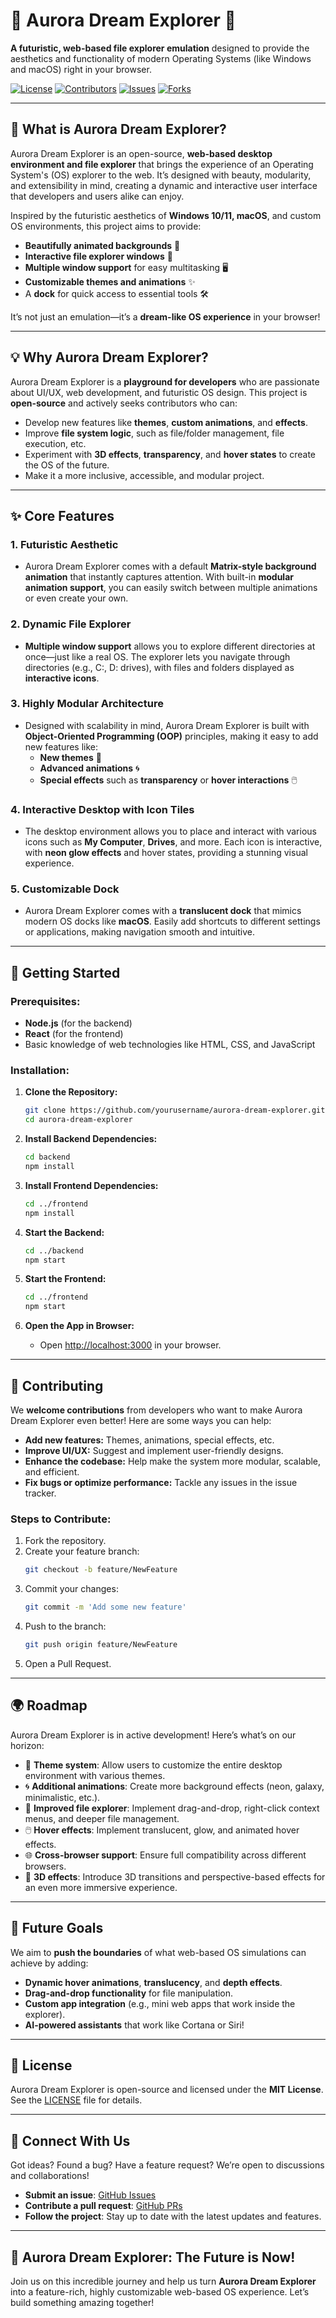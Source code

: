 
# 🌌 **Aurora Dream Explorer** 🌌
**A futuristic, web-based file explorer emulation** designed to provide the aesthetics and functionality of modern Operating Systems (like Windows and macOS) right in your browser.

[![License](https://img.shields.io/badge/License-MIT-blue.svg)](LICENSE)
[![Contributors](https://img.shields.io/github/contributors/yourusername/aurora-dream-explorer)](https://github.com/yourusername/aurora-dream-explorer/graphs/contributors)
[![Issues](https://img.shields.io/github/issues/yourusername/aurora-dream-explorer)](https://github.com/yourusername/aurora-dream-explorer/issues)
[![Forks](https://img.shields.io/github/forks/yourusername/aurora-dream-explorer)](https://github.com/yourusername/aurora-dream-explorer/network/members)

---

## 🌟 **What is Aurora Dream Explorer?**
Aurora Dream Explorer is an open-source, **web-based desktop environment and file explorer** that brings the experience of an Operating System's (OS) explorer to the web. It’s designed with beauty, modularity, and extensibility in mind, creating a dynamic and interactive user interface that developers and users alike can enjoy.

Inspired by the futuristic aesthetics of **Windows 10/11, macOS**, and custom OS environments, this project aims to provide:

- **Beautifully animated backgrounds** 🌈
- **Interactive file explorer windows** 📂
- **Multiple window support** for easy multitasking 🖥️
- **Customizable themes and animations** ✨
- A **dock** for quick access to essential tools 🛠️

It’s not just an emulation—it’s a **dream-like OS experience** in your browser!

---

## 💡 **Why Aurora Dream Explorer?**
Aurora Dream Explorer is a **playground for developers** who are passionate about UI/UX, web development, and futuristic OS design. This project is **open-source** and actively seeks contributors who can:

- Develop new features like **themes**, **custom animations**, and **effects**.
- Improve **file system logic**, such as file/folder management, file execution, etc.
- Experiment with **3D effects**, **transparency**, and **hover states** to create the OS of the future.
- Make it a more inclusive, accessible, and modular project.

---

## ✨ **Core Features**

### 1. **Futuristic Aesthetic**
- Aurora Dream Explorer comes with a default **Matrix-style background animation** that instantly captures attention. With built-in **modular animation support**, you can easily switch between multiple animations or even create your own.

### 2. **Dynamic File Explorer**
- **Multiple window support** allows you to explore different directories at once—just like a real OS. The explorer lets you navigate through directories (e.g., C:, D: drives), with files and folders displayed as **interactive icons**.

### 3. **Highly Modular Architecture**
- Designed with scalability in mind, Aurora Dream Explorer is built with **Object-Oriented Programming (OOP)** principles, making it easy to add new features like:
  - **New themes** 🎨
  - **Advanced animations** 🌀
  - **Special effects** such as **transparency** or **hover interactions** 🖱️

### 4. **Interactive Desktop with Icon Tiles**
- The desktop environment allows you to place and interact with various icons such as **My Computer**, **Drives**, and more. Each icon is interactive, with **neon glow effects** and hover states, providing a stunning visual experience.

### 5. **Customizable Dock**
- Aurora Dream Explorer comes with a **translucent dock** that mimics modern OS docks like **macOS**. Easily add shortcuts to different settings or applications, making navigation smooth and intuitive.

---

## 🚀 **Getting Started**

### Prerequisites:
- **Node.js** (for the backend)
- **React** (for the frontend)
- Basic knowledge of web technologies like HTML, CSS, and JavaScript

### Installation:

1. **Clone the Repository:**
   ```bash
   git clone https://github.com/yourusername/aurora-dream-explorer.git
   cd aurora-dream-explorer
   ```

2. **Install Backend Dependencies:**
   ```bash
   cd backend
   npm install
   ```

3. **Install Frontend Dependencies:**
   ```bash
   cd ../frontend
   npm install
   ```

4. **Start the Backend:**
   ```bash
   cd ../backend
   npm start
   ```

5. **Start the Frontend:**
   ```bash
   cd ../frontend
   npm start
   ```

6. **Open the App in Browser:**
   - Open [http://localhost:3000](http://localhost:3000) in your browser.

---

## 🤝 **Contributing**

We **welcome contributions** from developers who want to make Aurora Dream Explorer even better! Here are some ways you can help:

- **Add new features:** Themes, animations, special effects, etc.
- **Improve UI/UX:** Suggest and implement user-friendly designs.
- **Enhance the codebase:** Help make the system more modular, scalable, and efficient.
- **Fix bugs or optimize performance:** Tackle any issues in the issue tracker.

### Steps to Contribute:

1. Fork the repository.
2. Create your feature branch:
   ```bash
   git checkout -b feature/NewFeature
   ```
3. Commit your changes:
   ```bash
   git commit -m 'Add some new feature'
   ```
4. Push to the branch:
   ```bash
   git push origin feature/NewFeature
   ```
5. Open a Pull Request.

---

## 🌍 **Roadmap**
Aurora Dream Explorer is in active development! Here’s what’s on our horizon:

- 🎨 **Theme system**: Allow users to customize the entire desktop environment with various themes.
- 🌀 **Additional animations**: Create more background effects (neon, galaxy, minimalistic, etc.).
- 📂 **Improved file explorer**: Implement drag-and-drop, right-click context menus, and deeper file management.
- 🖱️ **Hover effects**: Implement translucent, glow, and animated hover effects.
- 🌐 **Cross-browser support**: Ensure full compatibility across different browsers.
- 🔮 **3D effects**: Introduce 3D transitions and perspective-based effects for an even more immersive experience.

---

## 🎯 **Future Goals**
We aim to **push the boundaries** of what web-based OS simulations can achieve by adding:

- **Dynamic hover animations**, **translucency**, and **depth effects**.
- **Drag-and-drop functionality** for file manipulation.
- **Custom app integration** (e.g., mini web apps that work inside the explorer).
- **AI-powered assistants** that work like Cortana or Siri!

---

## 📄 **License**

Aurora Dream Explorer is open-source and licensed under the **MIT License**. See the [LICENSE](LICENSE) file for details.

---

## 💬 **Connect With Us**
Got ideas? Found a bug? Have a feature request? We’re open to discussions and collaborations!

- **Submit an issue**: [GitHub Issues](https://github.com/yourusername/aurora-dream-explorer/issues)
- **Contribute a pull request**: [GitHub PRs](https://github.com/yourusername/aurora-dream-explorer/pulls)
- **Follow the project**: Stay up to date with the latest updates and features.

---

## 🌟 **Aurora Dream Explorer: The Future is Now!**
Join us on this incredible journey and help us turn **Aurora Dream Explorer** into a feature-rich, highly customizable web-based OS experience. Let’s build something amazing together!
